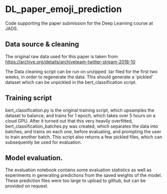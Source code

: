 # DL_paper_emoji_prediction
Code supporting the paper submission for the Deep Learning course at JADS.


## Data source & cleaning
The original raw data used for this paper is taken from: https://archive.org/details/archiveteam-twitter-stream-2018-10

The Data cleaning script can be run on unzipped .tar filed for the first two weeks, in order to regenerate the data. This should generate a 'pickled' dataset which can be unpickled in the bert_classification script.

## Training script

bert_classification.py is the original training script, which upsamples the dataset to balance, and trains for 1 epoch, which takes over 5 hours on a cloud GPU. After it turned out that this very heavily overfitted, bert_classification_batches.py was created, which separates the data into batches, and trains on each one, before evaluating, and prompting the user to train another batch. This script also returns a few pickled files, which can subsequently be used for evaluation.

## Model evaluation.

The evaluation notebook contains some evaluation statistics as well as experiments in generating predictions from the saved weights of the model. These prediction files were too large to upload to github, but can be provided on request.
